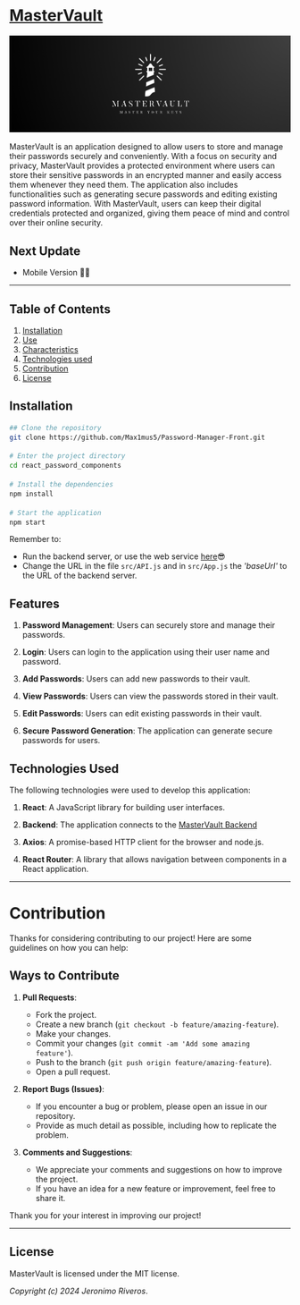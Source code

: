 # [MasterVault](https://mastervault.vercel.app/)


![MasterVault](
  ./react_password_components/src/img/MasterVault_Slogan.png
)

MasterVault is an application designed to allow users to store and manage their passwords securely and conveniently. With a focus on security and privacy, MasterVault provides a protected environment where users can store their sensitive passwords in an encrypted manner and easily access them whenever they need them. The application also includes functionalities such as generating secure passwords and editing existing password information. With MasterVault, users can keep their digital credentials protected and organized, giving them peace of mind and control over their online security.

## Next Update
- Mobile Version 😶‍🌫️

------------------------

## Table of Contents

1. [Installation](#installation)
2. [Use](#use)
3. [Characteristics](#characteristics)
4. [Technologies used](#technologies-used)
5. [Contribution](#contribution)
6. [License](#license)

## Installation
```bash
## Clone the repository
git clone https://github.com/Max1mus5/Password-Manager-Front.git

# Enter the project directory
cd react_password_components

# Install the dependencies
npm install

# Start the application
npm start
```
Remember to: 
- Run the backend server, or use the web service [here](https://mastervault-backend.onrender.com/)😎
- Change the URL in the file `src/API.js` and in `src/App.js` the *'baseUrl'* to the URL of the backend server.

## Features

1. **Password Management**: Users can securely store and manage their passwords.

2. **Login**: Users can login to the application using their user name and password.

3. **Add Passwords**: Users can add new passwords to their vault.

4. **View Passwords**: Users can view the passwords stored in their vault.

5. **Edit Passwords**: Users can edit existing passwords in their vault.

6. **Secure Password Generation**: The application can generate secure passwords for users.

## Technologies Used
The following technologies were used to develop this application:

1. **React**: A JavaScript library for building user interfaces.

2. **Backend**: The application connects to the [MasterVault Backend](https://github.com/Max1mus5/FINAL-BACKEND-PROJECT.git)

3. **Axios**: A promise-based HTTP client for the browser and node.js.

4. **React Router**: A library that allows navigation between components in a React application.
-----------------------
# Contribution

Thanks for considering contributing to our project! Here are some guidelines on how you can help:

## Ways to Contribute
1. **Pull Requests**:
   - Fork the project.
   - Create a new branch (`git checkout -b feature/amazing-feature`).
   - Make your changes.
   - Commit your changes (`git commit -am 'Add some amazing feature'`).
   - Push to the branch (`git push origin feature/amazing-feature`).
   - Open a pull request.

2. **Report Bugs (Issues)**:
   - If you encounter a bug or problem, please open an issue in our repository.
   - Provide as much detail as possible, including how to replicate the problem.

3. **Comments and Suggestions**:
   - We appreciate your comments and suggestions on how to improve the project.
   - If you have an idea for a new feature or improvement, feel free to share it.

Thank you for your interest in improving our project!

-----------------------

## License
MasterVault is licensed under the MIT license.

*Copyright (c) 2024 Jeronimo Riveros*.